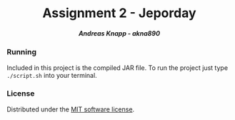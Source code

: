 <h1 align="center">Assignment 2 - Jeporday</h1>
<h5 align="center">Andreas Knapp - akna890</h5>

### Running 
Included in this project is the compiled JAR file. To run the project just type `./script.sh` into your terminal.

### License
Distributed under the [MIT software license](http://www.opensource.org/licenses/mit-license.php).


